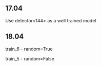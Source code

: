 

## 17.04

Use detector<144> as a well trained model

## 18.04

train_6 - random=True

train_5 - random=False